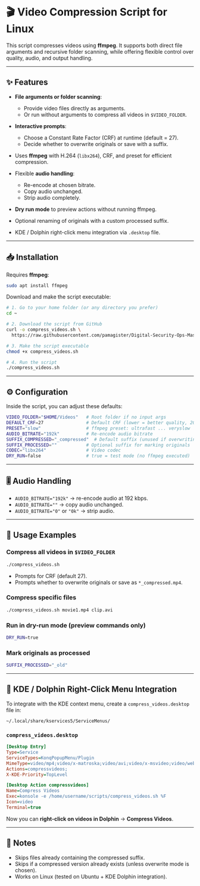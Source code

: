 # 🎬 Video Compression Script for Linux

This script compresses videos using **ffmpeg**.
It supports both direct file arguments and recursive folder scanning, while offering flexible control over quality, audio, and output handling.

---

## ✨ Features

* **File arguments or folder scanning**:

  * Provide video files directly as arguments.
  * Or run without arguments to compress all videos in `$VIDEO_FOLDER`.
* **Interactive prompts**:

  * Choose a Constant Rate Factor (CRF) at runtime (default = 27).
  * Decide whether to overwrite originals or save with a suffix.
* Uses **ffmpeg** with H.264 (`libx264`), CRF, and preset for efficient compression.
* Flexible **audio handling**:

  * Re-encode at chosen bitrate.
  * Copy audio unchanged.
  * Strip audio completely.
* **Dry run mode** to preview actions without running ffmpeg.
* Optional renaming of originals with a custom processed suffix.
* KDE / Dolphin right-click menu integration via `.desktop` file.

---

## 📥 Installation

Requires **ffmpeg**:

```bash
sudo apt install ffmpeg
```

Download and make the script executable:

```bash
# 1. Go to your home folder (or any directory you prefer)
cd ~

# 2. Download the script from GitHub
curl -o compress_videos.sh \
  https://raw.githubusercontent.com/pamagister/Digital-Security-Ops-Mastery/main/ubuntu-linux-automations/scripts/compress_videos.sh

# 3. Make the script executable
chmod +x compress_videos.sh

# 4. Run the script
./compress_videos.sh
```


---

## ⚙️ Configuration

Inside the script, you can adjust these defaults:

```bash
VIDEO_FOLDER="$HOME/Videos"   # Root folder if no input args
DEFAULT_CRF=27                # Default CRF (lower = better quality, 20–30 typical)
PRESET="slow"                 # ffmpeg preset: ultrafast ... veryslow
AUDIO_BITRATE="192k"          # Re-encode audio bitrate
SUFFIX_COMPRESSED="_compressed"  # Default suffix (unused if overwriting)
SUFFIX_PROCESSED=""           # Optional suffix for marking originals
CODEC="libx264"               # Video codec
DRY_RUN=false                 # true = test mode (no ffmpeg executed)
```

---

## 🎚️ Audio Handling

* `AUDIO_BITRATE="192k"` → re-encode audio at 192 kbps.
* `AUDIO_BITRATE=""` → copy audio unchanged.
* `AUDIO_BITRATE="0"` or `"0k"` → strip audio.

---

## 🚀 Usage Examples

### Compress all videos in `$VIDEO_FOLDER`

```bash
./compress_videos.sh
```

* Prompts for CRF (default 27).
* Prompts whether to overwrite originals or save as `*_compressed.mp4`.

### Compress specific files

```bash
./compress_videos.sh movie1.mp4 clip.avi
```

### Run in dry-run mode (preview commands only)

```bash
DRY_RUN=true
```

### Mark originals as processed

```bash
SUFFIX_PROCESSED="_old"
```

---

## 📂 KDE / Dolphin Right-Click Menu Integration

To integrate with the KDE context menu, create a `compress_videos.desktop` file in:

```
~/.local/share/kservices5/ServiceMenus/
```

### `compress_videos.desktop`

```ini
[Desktop Entry]
Type=Service
ServiceTypes=KonqPopupMenu/Plugin
MimeType=video/mp4;video/x-matroska;video/avi;video/x-msvideo;video/webm;
Actions=compressvideos;
X-KDE-Priority=TopLevel

[Desktop Action compressvideos]
Name=Compress Videos
Exec=konsole -e /home/username/scripts/compress_videos.sh %F
Icon=video
Terminal=true
```

Now you can **right-click on videos in Dolphin** → **Compress Videos**.

---

## 📝 Notes

* Skips files already containing the compressed suffix.
* Skips if a compressed version already exists (unless overwrite mode is chosen).
* Works on Linux (tested on Ubuntu + KDE Dolphin integration).

